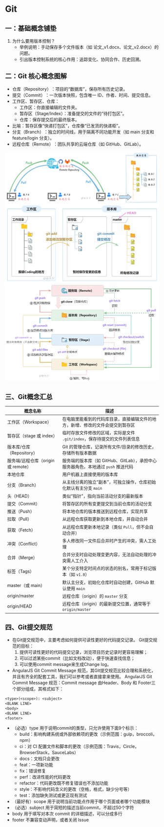 # Git

## 一：基础概念铺垫​​
1. ​为什么要用版本控制？​​
    - 举例说明：手动保存多个文件版本（如 论文_v1.docx、论文_v2.docx）的问题。
    - 引出版本控制系统的核心作用：追踪变化、协同合作、历史回溯。  

## 二：Git 核心概念图解​  
- ​仓库（Repository）​​：项目的“数据库”，保存所有历史记录。
- ​​提交（Commit）​​：一次版本快照，包含唯一 ID、作者、时间、提交信息。
- ​工作区、暂存区、仓库​​：
  - 工作区：你直接编辑的文件夹。
  - 暂存区（Stage/Index）：准备提交的文件的“待打包区”。
  - 仓库：保存提交后的最终版本。  
- ​比喻​​：暂存区像“快递打包区”，仓库像“已发货的快递柜”。  
- ​分支（Branch）​​：独立的时间线，用于隔离不同功能开发（如 main 分支和 feature/login 分支）。    
- ​远程仓库（Remote）​​：团队共享的云端仓库（如 GitHub、GitLab）。

![alt text](151257-20221216160130686-1461748867.png)
![alt text](151257-20221216160248627-193122665.png)
![alt text](151257-20221216160551074-1896245440.png)

## 三、Git概念汇总
| 概念名称                     | 描述                                                                                                                                 |
|------------------------------|--------------------------------------------------------------------------------------------------------------------------------------|
| 工作区（Workspace）           | 在电脑里能看到的代码库目录，直接编辑文件的地方，新增、修改的文件会提交到暂存区                                                       |
| 暂存区（stage 或 index）      | 临时存放文件修改的区域，实际是文件 `.git/index`，保存待提交的文件列表信息                                                           |
| 版本库/仓库（Repository）     | Git 的管理仓库，记录所有文件/目录的修改历史，存储所有版本数据                                                                       |
| 服务端/远程仓库（origin 或 remote） | 服务端的版本库（如 GitHub、GitLab），承担中心服务器角色，本地通过 `push` 推送代码                                                   |
| 本地仓库                      | 用户机器上直接使用的版本库                                                                                                           |
| 分支（Branch）                | 从主线分离的独立“副本”，可独立操作，仓库初始化默认有主分支 `main`                                                                 |
| 头（HEAD）                    | 类似“指针”，指向当前活动分支的最新版本                                                                                               |
| 提交（Commit）                | 将暂存区的所有变更提交到当前仓库的活动分支                                                                                           |
| 推送（Push）                  | 将本地仓库的版本推送到远程仓库，实现共享                                                                                             |
| 拉取（Pull）                  | 从远程仓库获取更新到本地仓库，并自动合并                                                                                             |
| 获取（Fetch）                 | 从远程仓库更新本地记录（类似 `Pull`，但不会自动合并）                                                                                |
| 冲突（Conflict）              | 多人修改同一文件后合并时产生的冲突，需人工处理                                                                                       |
| 合并（Merge）                 | 合并分支时自动处理变更内容，无法自动处理的冲突需人工介入                                                                             |
| 标签（Tags）                  | 某个分支特定时间点的状态的别名，常用于标记版本（如 `v1.0`）                                                                          |
| master（或 main）             | 默认主分支，初始化仓库时自动创建，GitHub 默认使用 `main`                                                                             |
| origin/master                 | 远程仓库（origin）的 `master` 分支                                                                                                  |
| origin/HEAD                   | 远程仓库（origin）的最新提交位置，通常等于 `origin/master`                                                                           |

## 四、Git提交规范
  - 在Git提交规范中，主要考虑如何提供可读性更好的代码提交记录。 Git提交规范的目标： 
    1. 提供可读性更好的代码提交记录，浏览项目历史记录时更容易理解； 
    2. 可以过滤某些commit（比如文档改动），便于快速查找信息；  
    3. 可以使用commit message来生成Change log。
   - AngularJS Git Commit Message 规范，其Git提交规范比较合理和系统化，并且有齐全的配套工具，我们可以参考或者直接拿来使用。 AngularJS Git Commit Message 规范：Commit message 由Header、Body 和 Footer三个部分组成，其格式如下：
  
```Plain Text
<type>(<scope>): <subject>
<BLANK LINE>
<body>
<BLANK LINE>
<footer>
```
- （必选）type 用于说明commit的类型，只允许使用下面9个标示：
  - build：影响构建系统或外部依赖项的更改（示例范围：gulp，broccoli，npm）
  - ci：对 CI 配置文件和脚本的更改（示例范围：Travis，Circle，BrowserStack，SauceLabs）
  - docs：文档只会更改
  - feat：一项新功能
  - fix：错误修复
  - perf：改进性能的代码更改
  - refactor：代码更改既不修复错误也不添加功能
  - style：不影响代码含义的更改（空格，格式，缺少分号等）
  - test：添加缺失测试或更正现有测试
- （最好有）scope 用于说明当前功能点作用于哪个页面或者哪个功能模块
- （必选）subject 用于简短的描述当前commit，不超过50个字符
- body 用于填写对本次 commit 的详细描述，可以分成多行
- footer 不兼容变动声明，或者关闭 Issue

